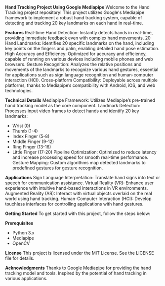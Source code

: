 **Hand Tracking Project Using Google Mediapipe**
Welcome to the Hand Tracking project repository! This project utilizes Google's Mediapipe framework to implement a robust hand tracking system, capable of detecting and tracking 20 key landmarks on each hand in real-time.

**Features**
Real-time Hand Detection: Instantly detects hands in real-time, providing immediate feedback even with complex hand movements.
20 Hand Landmarks: Identifies 20 specific landmarks on the hand, including key points on the fingers and palm, enabling detailed hand pose estimation.
High Accuracy and Efficiency: Optimized for accuracy and efficiency, capable of running on various devices including mobile phones and web browsers.
Gesture Recognition: Analyzes the relative positions and movements of the landmarks to recognize various hand gestures, essential for applications such as sign language recognition and human-computer interaction (HCI).
Cross-platform Compatibility: Deployable across multiple platforms, thanks to Mediapipe’s compatibility with Android, iOS, and web technologies.

**Technical Details**
Mediapipe Framework: Utilizes Mediapipe’s pre-trained hand tracking model as the core component.
Landmark Detection: Processes input video frames to detect hands and identify 20 key landmarks:
- Wrist (0)
- Thumb (1-4)
- Index Finger (5-8)
- Middle Finger (9-12)
- Ring Finger (13-16)
- Little Finger (17-20)
Pipeline Optimization: Optimized to reduce latency and increase processing speed for smooth real-time performance.
Gesture Mapping: Custom algorithms map detected landmarks to predefined gestures for gesture recognition.

**Applications**
Sign Language Interpretation: Translate hand signs into text or speech for communication assistance.
Virtual Reality (VR): Enhance user experience with intuitive hand-based interactions in VR environments.
Augmented Reality (AR): Interact with virtual objects overlaid on the real world using hand tracking.
Human-Computer Interaction (HCI): Develop touchless interfaces for controlling applications with hand gestures.

**Getting Started**
To get started with this project, follow the steps below:

**Prerequisites**
- Python 3.x
- Mediapipe
- OpenCV

**License**
This project is licensed under the MIT License. See the LICENSE file for details.

**Acknowledgments**
Thanks to Google Mediapipe for providing the hand tracking model and tools.
Inspired by the potential of hand tracking in various applications.
